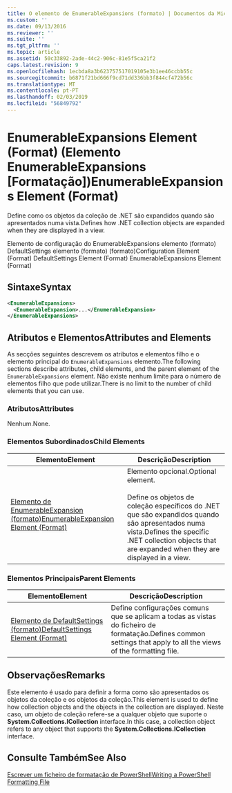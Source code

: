 ```yaml
---
title: O elemento de EnumerableExpansions (formato) | Documentos da Microsoft
ms.custom: ''
ms.date: 09/13/2016
ms.reviewer: ''
ms.suite: ''
ms.tgt_pltfrm: ''
ms.topic: article
ms.assetid: 50c33892-2ade-44c2-906c-81e5f5ca21f2
caps.latest.revision: 9
ms.openlocfilehash: 1ecbda8a3b623757517019105e3b1ee46ccbb55c
ms.sourcegitcommit: b6871f21bd666f9cd71dd336bb3f844cf472b56c
ms.translationtype: MT
ms.contentlocale: pt-PT
ms.lasthandoff: 02/03/2019
ms.locfileid: "56849792"
---
```

# <a name="enumerableexpansions-element-format"></a><span data-ttu-id="fc956-102">EnumerableExpansions Element (Format) (Elemento EnumerableExpansions [Formatação])</span><span class="sxs-lookup"><span data-stu-id="fc956-102">EnumerableExpansions Element (Format)</span></span>

<span data-ttu-id="fc956-103">Define como os objetos da coleção de .NET são expandidos quando são apresentados numa vista.</span><span class="sxs-lookup"><span data-stu-id="fc956-103">Defines how .NET collection objects are expanded when they are displayed in a view.</span></span>

<span data-ttu-id="fc956-104">Elemento de configuração do EnumerableExpansions elemento (formato) DefaultSettings elemento (formato) (formato)</span><span class="sxs-lookup"><span data-stu-id="fc956-104">Configuration Element (Format) DefaultSettings Element (Format) EnumerableExpansions Element (Format)</span></span>

## <a name="syntax"></a><span data-ttu-id="fc956-105">Sintaxe</span><span class="sxs-lookup"><span data-stu-id="fc956-105">Syntax</span></span>

```xml
<EnumerableExpansions>
  <EnumerableExpansion>...</EnumerableExpansion>
</EnumerableExpansions>
```

## <a name="attributes-and-elements"></a><span data-ttu-id="fc956-106">Atributos e Elementos</span><span class="sxs-lookup"><span data-stu-id="fc956-106">Attributes and Elements</span></span>

<span data-ttu-id="fc956-107">As secções seguintes descrevem os atributos e elementos filho e o elemento principal do `EnumerableExpansions` elemento.</span><span class="sxs-lookup"><span data-stu-id="fc956-107">The following sections describe attributes, child elements, and the parent element of the `EnumerableExpansions` element.</span></span> <span data-ttu-id="fc956-108">Não existe nenhum limite para o número de elementos filho que pode utilizar.</span><span class="sxs-lookup"><span data-stu-id="fc956-108">There is no limit to the number of child elements that you can use.</span></span>

### <a name="attributes"></a><span data-ttu-id="fc956-109">Atributos</span><span class="sxs-lookup"><span data-stu-id="fc956-109">Attributes</span></span>

<span data-ttu-id="fc956-110">Nenhum.</span><span class="sxs-lookup"><span data-stu-id="fc956-110">None.</span></span>

### <a name="child-elements"></a><span data-ttu-id="fc956-111">Elementos Subordinados</span><span class="sxs-lookup"><span data-stu-id="fc956-111">Child Elements</span></span>

|<span data-ttu-id="fc956-112">Elemento</span><span class="sxs-lookup"><span data-stu-id="fc956-112">Element</span></span>|<span data-ttu-id="fc956-113">Descrição</span><span class="sxs-lookup"><span data-stu-id="fc956-113">Description</span></span>|
|-------------|-----------------|
|[<span data-ttu-id="fc956-114">Elemento de EnumerableExpansion (formato)</span><span class="sxs-lookup"><span data-stu-id="fc956-114">EnumerableExpansion Element (Format)</span></span>](./enumerableexpansion-element-format.md)|<span data-ttu-id="fc956-115">Elemento opcional.</span><span class="sxs-lookup"><span data-stu-id="fc956-115">Optional element.</span></span><br /><br /> <span data-ttu-id="fc956-116">Define os objetos de coleção específicos do .NET que são expandidos quando são apresentados numa vista.</span><span class="sxs-lookup"><span data-stu-id="fc956-116">Defines the specific .NET collection objects that are expanded when they are displayed in a view.</span></span>|

### <a name="parent-elements"></a><span data-ttu-id="fc956-117">Elementos Principais</span><span class="sxs-lookup"><span data-stu-id="fc956-117">Parent Elements</span></span>

|<span data-ttu-id="fc956-118">Elemento</span><span class="sxs-lookup"><span data-stu-id="fc956-118">Element</span></span>|<span data-ttu-id="fc956-119">Descrição</span><span class="sxs-lookup"><span data-stu-id="fc956-119">Description</span></span>|
|-------------|-----------------|
|[<span data-ttu-id="fc956-120">Elemento de DefaultSettings (formato)</span><span class="sxs-lookup"><span data-stu-id="fc956-120">DefaultSettings Element (Format)</span></span>](./defaultsettings-element-format.md)|<span data-ttu-id="fc956-121">Define configurações comuns que se aplicam a todas as vistas do ficheiro de formatação.</span><span class="sxs-lookup"><span data-stu-id="fc956-121">Defines common settings that apply to all the views of the formatting file.</span></span>|

## <a name="remarks"></a><span data-ttu-id="fc956-122">Observações</span><span class="sxs-lookup"><span data-stu-id="fc956-122">Remarks</span></span>

<span data-ttu-id="fc956-123">Este elemento é usado para definir a forma como são apresentados os objetos da coleção e os objetos da coleção.</span><span class="sxs-lookup"><span data-stu-id="fc956-123">This element is used to define how collection objects and the objects in the collection are displayed.</span></span> <span data-ttu-id="fc956-124">Neste caso, um objeto de coleção refere-se a qualquer objeto que suporte o **System.Collections.ICollection** interface.</span><span class="sxs-lookup"><span data-stu-id="fc956-124">In this case, a collection object refers to any object that supports the  **System.Collections.ICollection** interface.</span></span>

## <a name="see-also"></a><span data-ttu-id="fc956-125">Consulte Também</span><span class="sxs-lookup"><span data-stu-id="fc956-125">See Also</span></span>

[<span data-ttu-id="fc956-126">Escrever um ficheiro de formatação de PowerShell</span><span class="sxs-lookup"><span data-stu-id="fc956-126">Writing a PowerShell Formatting File</span></span>](./writing-a-powershell-formatting-file.md)
